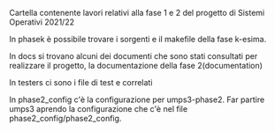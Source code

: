 Cartella contenente lavori relativi alla fase 1 e 2 del progetto di Sistemi Operativi 2021/22

In phasek è possibile trovare i sorgenti e il makefile della fase k-esima.

In docs si trovano alcuni dei documenti che sono stati consultati per realizzare il progetto, la documentazione della fase 2(documentation)

In testers ci sono i file di test e correlati

In phase2_config c'è la configurazione per umps3-phase2. Far partire umps3 aprendo la configurazione che c'è nel file phase2_config/phase2_config.
